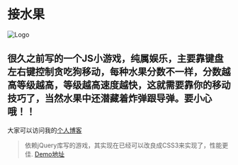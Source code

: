 # 接水果
![Logo](http://img.mrco.cn/-zsxzy8Dwb4amF9XRQmr2e99.png)
## 很久之前写的一个JS小游戏，纯属娱乐，主要靠键盘左右键控制贪吃狗移动，每种水果分数不一样，分数越高等级越高，等级越高速度越快，这就需要靠你的移动技巧了，当然水果中还潜藏着炸弹跟导弹。要小心哦！！
大家可以访问我的[个人博客](http://www.mrco.cn)
> 依赖jQuery库写的游戏，其实现在已经可以改良成CSS3来实现了，性能更佳.
[Demo地址](http://www.mrco.cn/demo/jieshuiguo/)
